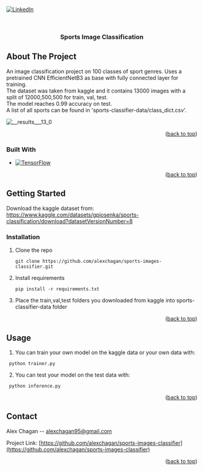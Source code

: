 

[![LinkedIn][linkedin-shield]][linkedin-url]

<!-- PROJECT LOGO -->
<br />
<div align="center">
 
  <h3 align="center">Sports Image Classification</h3>
 
</div>



<!-- ABOUT THE PROJECT -->
## About The Project
An image classification project on 100 classes of sport genres. Uses a pretrained CNN EfficientNetB3 as base with fully connected layer for training. <br />
The dataset was taken from kaggle and it contains 13000 images with a split of 12000,500,500 for train, val, test. <br />
The model reaches 0.99 accuracy on test. <br />
A list of all sports can be found in 'sports-classifier-data/class_dict.csv'.

![__results___13_0](https://user-images.githubusercontent.com/44925899/212982797-f97f87fd-45bd-4462-96db-934c33e3cf04.png)


<p align="right">(<a href="#readme-top">back to top</a>)</p>



### Built With

* [![TensorFlow][TensorFlow.js]][TensorFlow-url]

<p align="right">(<a href="#readme-top">back to top</a>)</p>



<!-- GETTING STARTED -->
## Getting Started

Download the kaggle dataset from: https://www.kaggle.com/datasets/gpiosenka/sports-classification/download?datasetVersionNumber=8 
 

### Installation


1. Clone the repo
   ```
   git clone https://github.com/alexchagan/sports-images-classifier.git
   ```
2. Install requirements
   ```
   pip install -r requirements.txt
   ```
3. Place the train,val,test folders you downloaded from kaggle into sports-classifier-data folder 

<p align="right">(<a href="#readme-top">back to top</a>)</p>



<!-- USAGE EXAMPLES -->
## Usage

1. You can train your own model on the kaggle data or your own data with:
  ```
   python trainer.py
  ```

2. You can test your model on the test data with:
  ```
   python inference.py
  ```

<p align="right">(<a href="#readme-top">back to top</a>)</p>

<!-- CONTACT -->
## Contact

Alex Chagan  -- alexchagan95@gmail.com

Project Link: [https://github.com/alexchagan/sports-images-classifier](https://github.com/alexchagan/sports-images-classifier)

<p align="right">(<a href="#readme-top">back to top</a>)</p>

<!-- MARKDOWN LINKS & IMAGES -->
<!-- https://www.markdownguide.org/basic-syntax/#reference-style-links -->
[linkedin-shield]: https://img.shields.io/badge/-LinkedIn-black.svg?style=for-the-badge&logo=linkedin&colorB=555
[linkedin-url]: https://www.linkedin.com/in/alex-chagan-a243221b6/
[TensorFlow-url]: https://www.tensorflow.org/
[TensorFlow.js]: https://img.shields.io/badge/-TensorFlow-orange


